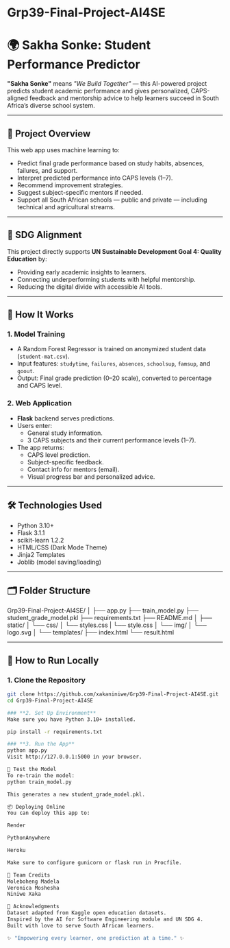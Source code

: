 # Grp39-Final-Project-AI4SE
# 🌍 Sakha Sonke: Student Performance Predictor

**"Sakha Sonke"** means *"We Build Together"* — this AI-powered project predicts student academic performance and gives personalized, CAPS-aligned feedback and mentorship advice to help learners succeed in South Africa’s diverse school system.

---

## 🎯 Project Overview

This web app uses machine learning to:
- Predict final grade performance based on study habits, absences, failures, and support.
- Interpret predicted performance into CAPS levels (1–7).
- Recommend improvement strategies.
- Suggest subject-specific mentors if needed.
- Support all South African schools — public and private — including technical and agricultural streams.

---

## 🌱 SDG Alignment

This project directly supports **UN Sustainable Development Goal 4: Quality Education** by:

- Providing early academic insights to learners.
- Connecting underperforming students with helpful mentorship.
- Reducing the digital divide with accessible AI tools.

---

## 🧠 How It Works

### 1. Model Training
- A Random Forest Regressor is trained on anonymized student data (`student-mat.csv`).
- Input features: `studytime`, `failures`, `absences`, `schoolsup`, `famsup`, and `goout`.
- Output: Final grade prediction (0–20 scale), converted to percentage and CAPS level.

### 2. Web Application
- **Flask** backend serves predictions.
- Users enter:
  - General study information.
  - 3 CAPS subjects and their current performance levels (1–7).
- The app returns:
  - CAPS level prediction.
  - Subject-specific feedback.
  - Contact info for mentors (email).
  - Visual progress bar and personalized advice.

---

## 🛠️ Technologies Used

- Python 3.10+
- Flask 3.1.1
- scikit-learn 1.2.2
- HTML/CSS (Dark Mode Theme)
- Jinja2 Templates
- Joblib (model saving/loading)

---

## 🗂️ Folder Structure
Grp39-Final-Project-AI4SE/
│
├── app.py
├── train_model.py
├── student_grade_model.pkl
├── requirements.txt
├── README.md
│
├── static/
│ └── css/
│ └── styles.css
| └── style.css
│ └── img/
│ └── logo.svg
│
└── templates/
├── index.html
└── result.html


---

## 🚀 How to Run Locally

### 1. Clone the Repository

```bash
git clone https://github.com/xakaniniwe/Grp39-Final-Project-AI4SE.git
cd Grp39-Final-Project-AI4SE

### **2. Set Up Environment**
Make sure you have Python 3.10+ installed.

pip install -r requirements.txt

### **3. Run the App**
python app.py
Visit http://127.0.0.1:5000 in your browser.

🧪 Test the Model
To re-train the model:
python train_model.py

This generates a new student_grade_model.pkl.

📦 Deploying Online
You can deploy this app to:

Render

PythonAnywhere

Heroku

Make sure to configure gunicorn or flask run in Procfile.

🙌 Team Credits
Moleboheng Madela
Veronica Moshesha
Niniwe Xaka

🧩 Acknowledgments
Dataset adapted from Kaggle open education datasets.
Inspired by the AI for Software Engineering module and UN SDG 4.
Built with love to serve South African learners.

✨ "Empowering every learner, one prediction at a time." ✨




